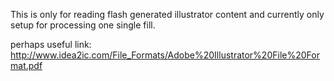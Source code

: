 This is only for reading flash generated illustrator content and currently only setup for processing one single fill.

perhaps useful link:
http://www.idea2ic.com/File_Formats/Adobe%20Illustrator%20File%20Format.pdf
